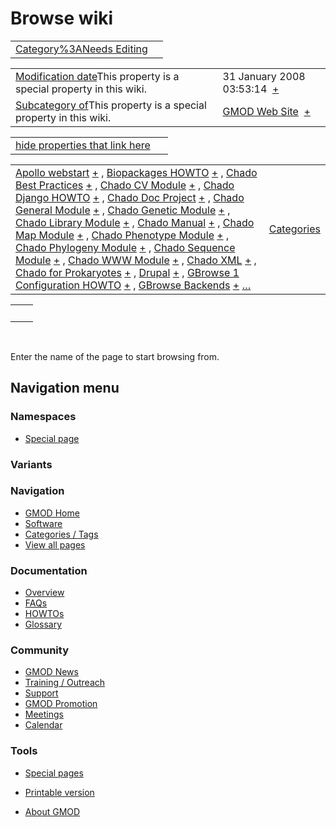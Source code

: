 



<span id="top"></span>




# <span dir="auto">Browse wiki</span>






|  |  |
|----|----|
| [Category%3ANeeds Editing](/wiki/Category%3ANeeds_Editing "Category%3ANeeds Editing") |  |

|  |  |
|----|----|
| <span class="smw-highlighter" data-type="1" state="inline" data-title="Property"><span class="smwbuiltin">[Modification date](/wiki/Property:Modification_date "Property:Modification date")</span><span class="smwttcontent">This property is a special property in this wiki.</span></span> | <span class="smwb-value">31 January 2008 03:53:14  <span class="smwsearch">[+](/wiki/Special%3ASearchByProperty/Modification-20date/31-20January-202008-2003:53:14 "Special%3ASearchByProperty/Modification-20date/31-20January-202008-2003:53:14")</span></span> |
| <span class="smw-highlighter" data-type="1" state="inline" data-title="Property"><span class="smwbuiltin">[Subcategory of](/wiki/Property:Subcategory_of "Property:Subcategory of")</span><span class="smwttcontent">This property is a special property in this wiki.</span></span> | <span class="smwb-value">[GMOD Web Site](/wiki/Category%3AGMOD_Web_Site "Category%3AGMOD Web Site")  <span class="smwsearch">[+](/wiki/Special%3ASearchByProperty/Subcategory-20of/GMOD-20Web-20Site "Special%3ASearchByProperty/Subcategory-20of/GMOD-20Web-20Site")</span></span> |

<span id="smw_browse_incoming"></span>

|  |  |
|----|----|
| [hide properties that link here](/mediawiki/index.php?title=Special:Browse&offset=0&dir=out&article=Category%3ANeeds+Editing)  |  |

|  |  |
|----|----|
| <span class="smwb-ivalue">[Apollo webstart](/wiki/Apollo_webstart "Apollo webstart") <span class="smwbrowse">[+](/wiki/Special%3ABrowse/Apollo-20webstart "Special%3ABrowse/Apollo-20webstart")</span></span> , <span class="smwb-ivalue">[Biopackages HOWTO](/wiki/Biopackages_HOWTO "Biopackages HOWTO") <span class="smwbrowse">[+](/wiki/Special%3ABrowse/Biopackages-20HOWTO "Special%3ABrowse/Biopackages-20HOWTO")</span></span> , <span class="smwb-ivalue">[Chado Best Practices](/wiki/Chado_Best_Practices "Chado Best Practices") <span class="smwbrowse">[+](/wiki/Special%3ABrowse/Chado-20Best-20Practices "Special%3ABrowse/Chado-20Best-20Practices")</span></span> , <span class="smwb-ivalue">[Chado CV Module](/wiki/Chado_CV_Module "Chado CV Module") <span class="smwbrowse">[+](/wiki/Special%3ABrowse/Chado-20CV-20Module "Special%3ABrowse/Chado-20CV-20Module")</span></span> , <span class="smwb-ivalue">[Chado Django HOWTO](/wiki/Chado_Django_HOWTO "Chado Django HOWTO") <span class="smwbrowse">[+](/wiki/Special%3ABrowse/Chado-20Django-20HOWTO "Special%3ABrowse/Chado-20Django-20HOWTO")</span></span> , <span class="smwb-ivalue">[Chado Doc Project](/wiki/Chado_Doc_Project "Chado Doc Project") <span class="smwbrowse">[+](/wiki/Special%3ABrowse/Chado-20Doc-20Project "Special%3ABrowse/Chado-20Doc-20Project")</span></span> , <span class="smwb-ivalue">[Chado General Module](/wiki/Chado_General_Module "Chado General Module") <span class="smwbrowse">[+](/wiki/Special%3ABrowse/Chado-20General-20Module "Special%3ABrowse/Chado-20General-20Module")</span></span> , <span class="smwb-ivalue">[Chado Genetic Module](/wiki/Chado_Genetic_Module "Chado Genetic Module") <span class="smwbrowse">[+](/wiki/Special%3ABrowse/Chado-20Genetic-20Module "Special%3ABrowse/Chado-20Genetic-20Module")</span></span> , <span class="smwb-ivalue">[Chado Library Module](/wiki/Chado_Library_Module "Chado Library Module") <span class="smwbrowse">[+](/wiki/Special%3ABrowse/Chado-20Library-20Module "Special%3ABrowse/Chado-20Library-20Module")</span></span> , <span class="smwb-ivalue">[Chado Manual](/wiki/Chado_Manual "Chado Manual") <span class="smwbrowse">[+](/wiki/Special%3ABrowse/Chado-20Manual "Special%3ABrowse/Chado-20Manual")</span></span> , <span class="smwb-ivalue">[Chado Map Module](/wiki/Chado_Map_Module "Chado Map Module") <span class="smwbrowse">[+](/wiki/Special%3ABrowse/Chado-20Map-20Module "Special%3ABrowse/Chado-20Map-20Module")</span></span> , <span class="smwb-ivalue">[Chado Phenotype Module](/wiki/Chado_Phenotype_Module "Chado Phenotype Module") <span class="smwbrowse">[+](/wiki/Special%3ABrowse/Chado-20Phenotype-20Module "Special%3ABrowse/Chado-20Phenotype-20Module")</span></span> , <span class="smwb-ivalue">[Chado Phylogeny Module](/wiki/Chado_Phylogeny_Module "Chado Phylogeny Module") <span class="smwbrowse">[+](/wiki/Special%3ABrowse/Chado-20Phylogeny-20Module "Special%3ABrowse/Chado-20Phylogeny-20Module")</span></span> , <span class="smwb-ivalue">[Chado Sequence Module](/wiki/Chado_Sequence_Module "Chado Sequence Module") <span class="smwbrowse">[+](/wiki/Special%3ABrowse/Chado-20Sequence-20Module "Special%3ABrowse/Chado-20Sequence-20Module")</span></span> , <span class="smwb-ivalue">[Chado WWW Module](/wiki/Chado_WWW_Module "Chado WWW Module") <span class="smwbrowse">[+](/wiki/Special%3ABrowse/Chado-20WWW-20Module "Special%3ABrowse/Chado-20WWW-20Module")</span></span> , <span class="smwb-ivalue">[Chado XML](/wiki/Chado_XML "Chado XML") <span class="smwbrowse">[+](/wiki/Special%3ABrowse/Chado-20XML "Special%3ABrowse/Chado-20XML")</span></span> , <span class="smwb-ivalue">[Chado for Prokaryotes](/wiki/Chado_for_Prokaryotes "Chado for Prokaryotes") <span class="smwbrowse">[+](/wiki/Special%3ABrowse/Chado-20for-20Prokaryotes "Special%3ABrowse/Chado-20for-20Prokaryotes")</span></span> , <span class="smwb-ivalue">[Drupal](/wiki/Drupal "Drupal") <span class="smwbrowse">[+](/wiki/Special%3ABrowse/Drupal "Special%3ABrowse/Drupal")</span></span> , <span class="smwb-ivalue">[GBrowse 1 Configuration HOWTO](/wiki/GBrowse_1_Configuration_HOWTO "GBrowse 1 Configuration HOWTO") <span class="smwbrowse">[+](/wiki/Special%3ABrowse/GBrowse-201-20Configuration-20HOWTO "Special%3ABrowse/GBrowse-201-20Configuration-20HOWTO")</span></span> , <span class="smwb-ivalue">[GBrowse Backends](/wiki/GBrowse_Backends "GBrowse Backends") <span class="smwbrowse">[+](/wiki/Special%3ABrowse/GBrowse-20Backends "Special%3ABrowse/GBrowse-20Backends")</span></span> […](/mediawiki/index.php?title=Special%3ASearchByProperty&property=&value=Category%3ANeeds+Editing) | [Categories](/wiki/Special%3ACategories "Special%3ACategories") |

|     |     |
|-----|-----|
|     |     |

 

Enter the name of the page to start browsing from.  








## Navigation menu



### Namespaces

- <span id="ca-nstab-special">[Special
  page](/wiki/Special%3ABrowse/Category%3ANeeds_Editing "This is a special page, you cannot edit the page itself")</span>


### 

### Variants[](#)









<a href="/wiki/Main_Page"
style="background-image: url(http://gmod.org/images/GMOD-cogs.png);"
title="Visit the main page"></a>


### Navigation



- <span id="n-GMOD-Home">[GMOD Home](/wiki/Main_Page)</span>
- <span id="n-Software">[Software](/wiki/GMOD_Components)</span>
- <span id="n-Categories-.2F-Tags">[Categories /
  Tags](/wiki/Categories)</span>
- <span id="n-View-all-pages">[View all
  pages](/wiki/Special:AllPages)</span>




### Documentation



- <span id="n-Overview">[Overview](/wiki/Overview)</span>
- <span id="n-FAQs">[FAQs](/wiki/Category%3AFAQ)</span>
- <span id="n-HOWTOs">[HOWTOs](/wiki/Category%3AHOWTO)</span>
- <span id="n-Glossary">[Glossary](/wiki/Glossary)</span>




### Community



- <span id="n-GMOD-News">[GMOD News](/wiki/GMOD_News)</span>
- <span id="n-Training-.2F-Outreach">[Training /
  Outreach](/wiki/Training_and_Outreach)</span>
- <span id="n-Support">[Support](/wiki/Support)</span>
- <span id="n-GMOD-Promotion">[GMOD
  Promotion](/wiki/GMOD_Promotion)</span>
- <span id="n-Meetings">[Meetings](/wiki/Meetings)</span>
- <span id="n-Calendar">[Calendar](/wiki/Calendar)</span>




### Tools



- <span id="t-specialpages"><a href="/wiki/Special%3ASpecialPages" accesskey="q"
  title="A list of all special pages [q]">Special pages</a></span>
- <span id="t-print"><a
  href="/mediawiki/index.php?title=Special%3ABrowse/Category%3ANeeds_Editing&amp;printable=yes"
  rel="alternate" accesskey="p"
  title="Printable version of this page [p]">Printable version</a></span>





- <span id="footer-places-about">[About
  GMOD](/wiki/GMOD%3AAbout "GMOD%3AAbout")</span>

<!-- -->




